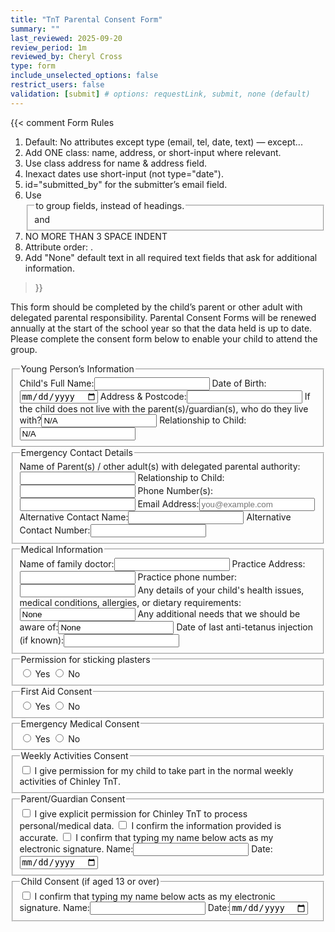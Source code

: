 ```yaml
---
title: "TnT Parental Consent Form"
summary: ""
last_reviewed: 2025-09-20
review_period: 1m
reviewed_by: Cheryl Cross
type: form
include_unselected_options: false
restrict_users: false
validation: [submit] # options: requestLink, submit, none (default)
---
```


{{< comment
Form Rules
1. Default: No attributes except type (email, tel, date, text) — except...
2. Add ONE class: name, address, or short-input where relevant.
3. Use class address for name & address field.
4. Inexact dates use short-input (not type="date").
5. id="submitted_by" for the submitter’s email field.
6. Use <fieldset> and <legend> to group fields, instead of headings.
7. NO MORE THAN 3 SPACE INDENT
8. Attribute order: <required> <id> <class> <type> .
9. Add "None" default text in all required text fields that ask for additional information.
>}}

<p>This form should be completed by the child’s parent or other adult with delegated parental responsibility. Parental Consent Forms will be renewed annually at the start of the school year so that the data held is up to date. Please complete the consent form below to enable your child to attend the group.</p>

<fieldset>
   <legend>Young Person’s Information</legend>
   <label>Child's Full Name:<input required class="name" type="text"></label>
   <label>Date of Birth:<input required type="date"></label>
   <label>Address & Postcode:<input required class="address" type="text"></label>
   <label>If the child does not live with the parent(s)/guardian(s), who do they live with?<input required class="name" type="text" value="N/A"></label>
   <label>Relationship to Child:<input required class="short-input" type="text" value="N/A"></label>
</fieldset>

<fieldset>
   <legend>Emergency Contact Details</legend>
   <label>Name of Parent(s) / other adult(s) with delegated parental authority:<input required class="name" type="text"></label>
   <label>Relationship to Child:<input required class="short-input" type="text"></label>
   <label>Phone Number(s):<input required type="tel"></label>
   <label>Email Address:<input required id="submitted_by" type="email" placeholder="you@example.com"></label>
   <label>Alternative Contact Name:<input class="name" type="text"></label>
   <label>Alternative Contact Number:<input type="tel"></label>
</fieldset>

<fieldset>
   <legend>Medical Information</legend>
   <label>Name of family doctor:<input class="name" type="text"></label>
   <label>Practice Address:<input class="address" type="text"></label>
   <label>Practice phone number:<input type="tel"></label>
   <label>Any details of your child's health issues, medical conditions, allergies, or dietary requirements:<input type="text" value="None"></label>
   <label>Any additional needs that we should be aware of:<input type="text" value="None"></label>
   <label>Date of last anti-tetanus injection (if known):<input class="short-input" type="text"></label>
</fieldset>

<fieldset>
   <legend>Permission for sticking plasters</legend>
   <label><input required type="radio"> Yes</label>
   <label><input type="radio"> No</label>
</fieldset>

<fieldset>
   <legend>First Aid Consent</legend>
   <label><input required type="radio"> Yes</label>
   <label><input type="radio"> No</label>
</fieldset>

<fieldset>
   <legend>Emergency Medical Consent</legend>
   <label><input required type="radio"> Yes</label>
   <label><input type="radio"> No</label>
</fieldset>

<fieldset>
   <legend>Weekly Activities Consent</legend>
   <label><input required type="checkbox"> I give permission for my child to take part in the normal weekly activities of Chinley TnT.</label>
</fieldset>

<fieldset>
   <legend>Parent/Guardian Consent</legend>
   <label><input required type="checkbox"> I give explicit permission for Chinley TnT to process personal/medical data.</label>
   <label><input required type="checkbox"> I confirm the information provided is accurate.</label>
   <label><input required type="checkbox"> I confirm that typing my name below acts as my electronic signature.</label>
   <label>Name:<input required class="name" type="text"></label>
   <label>Date:<input required class="autofill-today" type="date"></label>
</fieldset>

<fieldset>
   <legend>Child Consent (if aged 13 or over)</legend>
   <label><input type="checkbox"> I confirm that typing my name below acts as my electronic signature.</label>
   <label>Name:<input class="name" type="text"></label>
   <label>Date:<input class="autofill-today" type="date"></label>
</fieldset>
